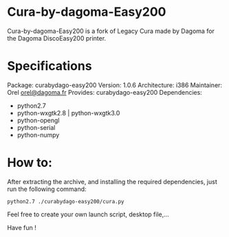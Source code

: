 # Cura-by-dagoma-Easy200
Cura-by-dagoma-Easy200 is a fork of Legacy Cura made by Dagoma for the Dagoma DiscoEasy200 printer.

# Specifications
Package: curabydago-easy200
Version: 1.0.6
Architecture: i386
Maintainer: Orel <orel@dagoma.fr>
Provides: curabydago-easy200
Dependencies:
* python2.7
* python-wxgtk2.8 | python-wxgtk3.0
* python-opengl
* python-serial
* python-numpy

# How to:
After extracting the archive, and installing the required dependencies, just run the following command:
```
python2.7 ./curabydago-easy200/cura.py
```
Feel free to create your own launch script, desktop file,...

Have fun !
